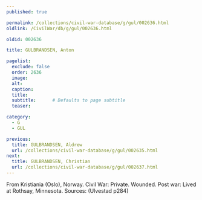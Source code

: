 ```yaml
---
published: true

permalink: /collections/civil-war-database/g/gul/002636.html
oldlink: /CivilWar/db/g/gul/002636.html

oldid: 002636

title: GULBRANDSEN, Anton

pagelist:
  exclude: false
  order: 2636
  image: 
  alt:
  caption:
  title:
  subtitle:      # Defaults to page subtitle
  teaser:

category: 
  - G 
  - GUL

previous:
  title: GULBRANDSEN, Aldrew
  url: /collections/civil-war-database/g/gul/002635.html  
next:
  title: GULBRANDSEN, Christian
  url: /collections/civil-war-database/g/gul/002637.html   
---
```

From Kristiania (Oslo), Norway. Civil War: Private. Wounded. Post war: Lived at Rothsay, Minnesota. Sources: (Ulvestad p284)